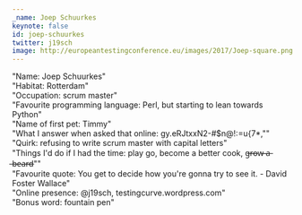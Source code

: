 ```yaml
---
_name: Joep Schuurkes
keynote: false
id: joep-schuurkes
twitter: j19sch
image: http://europeantestingconference.eu/images/2017/Joep-square.png
---
```

"Name: Joep Schuurkes"<br>
"Habitat: Rotterdam"<br>
"Occupation: scrum master"<br>
"Favourite programming language: Perl, but starting to lean towards Python"<br>
"Name of first pet: Timmy"<br>
"What I answer when asked that online: gy.eRJtxxN2-#$n@!:=u{7*,""<br>
"Quirk: refusing to write scrum master with capital letters"<br>
"Things I'd do if I had the time: play go, become a better cook, g̶r̶o̶w̶ ̶a̶ ̶b̶e̶a̶r̶d̶""<br>
"Favourite quote: You get to decide how you're gonna try to see it. - David Foster Wallace"<br>
"Online presence: @j19sch, testingcurve.wordpress.com"<br>
"Bonus word: fountain pen"
